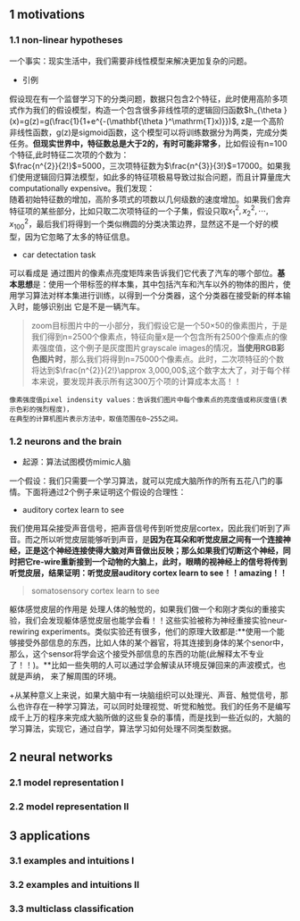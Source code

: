 ## 1 motivations
### 1.1 non-linear hypotheses
一个事实：现实生活中，我们需要非线性模型来解决更加复杂的问题。
+ 引例

假设现在有一个监督学习下的分类问题，数据只包含2个特征，此时使用高阶多项式作为我们的假设模型，构造一个包含很多非线性项的逻辑回归函数$h_{\theta }(x)=g(z)=g(\frac{1}{1+e^{-(\mathbf{\theta }^\mathrm{T}x)}})$,
z是一个高阶非线性函数，g(z)是sigmoid函数，这个模型可以将训练数据分为两类，完成分类任务。**但现实世界中，特征数总是大于2的，有时可能非常多**，比如假设有n=100个特征,此时特征二次项的个数为：<br>
$\frac{n^{2}}{2!}$=5000，三次项特征数为$\frac{n^{3}}{3!}$=17000。如果我们使用逻辑回归算法模型，如此多的特征项极易导致过拟合问题，而且计算量庞大computationally expensive。我们发现：<br>
随着初始特征数的增加，高阶多项式的项数以几何级数的速度增加。如果我们舍弃特征项的某些部分，比如只取二次项特征的一个子集，假设只取$x_{1}^{2},x_{2}^{2},\cdots ,x_{100}^{2}$，最后我们将得到一个类似椭圆的分类决策边界，显然这不是一个好的模型，因为它忽略了太多的特征信息。
+ car detectation task

可以看成是 通过图片的像素点亮度矩阵来告诉我们它代表了汽车的哪个部位。**基本思想**是：使用一个带标签的样本集，其中包括汽车和汽车以外的物体的图片，使用学习算法对样本集进行训练，以得到一个分类器，这个分类器在接受新的样本输入时，能够识别出 它是不是一辆汽车。
> zoom目标图片中的一小部分，我们假设它是一个50×50的像素图片，于是我们得到n=2500个像素点，特征向量x是一个包含所有2500个像素点的像素强度值，这个例子是灰度图片grayscale images的情况，**当使用RGB彩色图片时**，那么我们将得到n=75000个像素点。此时，二次项特征的个数将达到$\frac{n^{2}}{2!}\approx 3,000,00$,这个数字太大了，对于每个样本来说，要发现并表示所有这300万个项的计算成本太高！！
```
像素强度值pixel indensity values：告诉我们图片中每个像素点的亮度值或称灰度值(表示色彩的强烈程度)，
在典型的计算机图片表示方法中，取值范围在0~255之间。
```
### 1.2 neurons and the brain
+ 起源：算法试图模仿mimic人脑

一个假设：我们只需要一个学习算法，就可以完成大脑所作的所有五花八门的事情。下面将通过2个例子来证明这个假设的合理性：
+ auditory cortex learn to see

我们使用耳朵接受声音信号，把声音信号传到听觉皮层cortex，因此我们听到了声音。而之所以听觉皮层能够听到声音，是**因为在耳朵和听觉皮层之间有一个连接神经，正是这个神经连接使得大脑对声音做出反映；那么如果我们切断这个神经，同时把它re-wire重新接到一个动物的大脑上，此时，眼睛的视神经上的信号将传到听觉皮层，结果证明：听觉皮层auditory cortex learn to see！！amazing！！**

> somatosensory cortex learn to see

躯体感觉皮层的作用是 处理人体的触觉的，如果我们做一个和刚才类似的重接实验，我们会发现躯体感觉皮层也能学会看！！这些实验被称为神经重接实验neur-rewiring experiments。类似实验还有很多，他们的原理大致都是:**使用一个能够接受外部信息的东西，比如人体的某个器官，将其连接到身体的某个senor中，
那么，这个sensor将学会这个接受外部信息的东西的功能(此解释太不专业了！！)。**比如一些失明的人可以通过学会解读从环境反弹回来的声波模式，也就是声纳，
来了解周围的环境。

+从某种意义上来说，如果大脑中有一块脑组织可以处理光、声音、触觉信号，那么也许存在一种学习算法，可以同时处理视觉、听觉和触觉。我们的任务不是编写成千上万的程序来完成大脑所做的这些复杂的事情，而是找到一些近似的，大脑的学习算法，实现它，通过自学，算法学习如何处理不同类型数据。
## 2 neural networks
### 2.1 model representation Ⅰ
### 2.2 model representation Ⅱ
## 3 applications
### 3.1 examples and intuitions Ⅰ
### 3.2 examples and intuitions Ⅱ
### 3.3 multiclass classification
